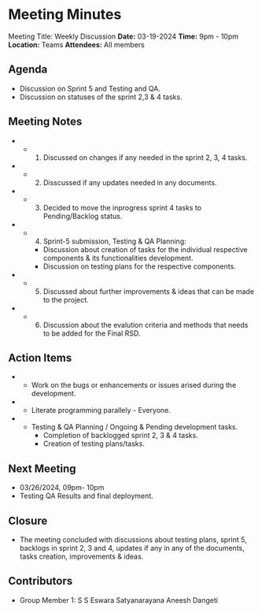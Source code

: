 # Meeting Minutes

Meeting Title: Weekly Discussion
**Date:**  03-19-2024
**Time:** 9pm - 10pm
**Location:** Teams
**Attendees:** All members

## Agenda

- Discussion on Sprint 5 and Testing and QA.
- Discussion on statuses of the sprint 2,3 & 4 tasks.

## Meeting Notes

- * 1. Discussed on changes if any needed in the sprint 2, 3, 4  tasks.
- * 2. Disscussed if any updates needed in any documents.
- * 3. Decided to move the inprogress sprint 4 tasks to Pending/Backlog status.
- * 4. Sprint-5 submission, Testing & QA Planning:
    - Discussion about creation of tasks for the individual respective components & its functionalities development.
    - Discussion on testing plans for the respective components.
- * 5. Discussed about further improvements & ideas that can be made to the project.
- * 6. Discussion about the evalution criteria and methods that needs to be added for the Final RSD.

## Action Items

- * Work on the bugs or enhancements or issues arised during the development.
- * Literate programming parallely - Everyone.
- * Testing & QA Planning / Ongoing & Pending development tasks.
    - Completion of backlogged sprint 2, 3 & 4 tasks.
    - Creation of testing plans/tasks.

## Next Meeting

- 03/26/2024, 09pm- 10pm
- Testing QA Results and final deployment.

## Closure

- The meeting concluded with discussions about testing plans, sprint 5, backlogs in sprint 2, 3 and 4, updates if any in any of the documents, tasks creation, improvements & ideas.

## Contributors

- Group Member 1: S S Eswara Satyanarayana Aneesh Dangeti
